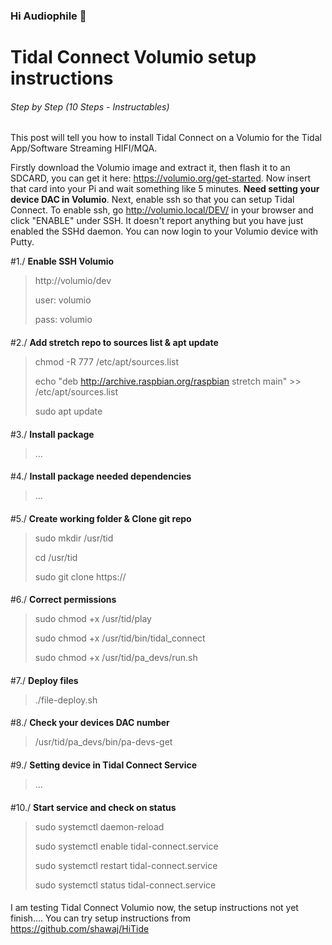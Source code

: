### Hi Audiophile 👋

<!--
**shawaj/shawaj** is a ✨ _special_ ✨ repository because its `README.md` (this file) appears on your GitHub profile.

Here are some ideas to get you started:

- 🔭 I’m currently working on ...
- 🌱 I’m currently learning ...
- 👯 I’m looking to collaborate on ...
- 🤔 I’m looking for help with ...
- 💬 Ask me about ...
- 📫 How to reach me: ...
- 😄 Pronouns: ...
- ⚡ Fun fact: ...
-->

# Tidal Connect Volumio setup instructions

###### Step by Step (10 Steps - Instructables)

This post will tell you how to install Tidal Connect on a Volumio for the Tidal App/Software Streaming HIFI/MQA.

Firstly download the Volumio image and extract it, then flash it to an SDCARD, you can get it here: https://volumio.org/get-started. Now insert that card into your Pi and wait something like 5 minutes. **Need setting your device DAC in Volumio**. Next, enable ssh so that you can setup Tidal Connect. To enable ssh, go http://volumio.local/DEV/ in your browser and click "ENABLE" under SSH. It doesn't report anything but you have just enabled the SSHd daemon. You can now login to your Volumio device with Putty.


#1./ **Enable SSH Volumio**
> http://volumio/dev
> 
> user: volumio
> 
> pass: volumio
> 

####
####
#2./ **Add stretch repo to sources list & apt update**
> chmod -R 777 /etc/apt/sources.list
> 
> echo "deb http://archive.raspbian.org/raspbian stretch main" >> /etc/apt/sources.list
> 
> sudo apt update
> 
####
####
#3./ **Install package**
> ...
####
####
#4./ **Install package needed dependencies**
> ...
####
####
#5./ **Create working folder & Clone git repo**
> sudo mkdir /usr/tid
>
> cd /usr/tid
>
> sudo git clone https://
> 
####
####
#6./ **Correct permissions**
> sudo chmod +x /usr/tid/play
> 
> sudo chmod +x /usr/tid/bin/tidal_connect
> 
> sudo chmod +x /usr/tid/pa_devs/run.sh
> 
####
####
#7./ **Deploy files**
> ./file-deploy.sh 
> 
####
####
#8./ **Check your devices DAC number**
> /usr/tid/pa_devs/bin/pa-devs-get
> 
####
####
#9./ **Setting device in Tidal Connect Service**
> ...
####
####
#10./ **Start service and check on status**
> sudo systemctl daemon-reload
>
> sudo systemctl enable tidal-connect.service
>
> sudo systemctl restart tidal-connect.service
>
> sudo systemctl status tidal-connect.service
> 
> 
####
#### 

I am testing Tidal Connect Volumio now, the setup instructions not yet finish....
You can try setup instructions from https://github.com/shawaj/HiTide

